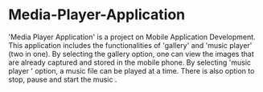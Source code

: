 # Media-Player-Application
 'Media Player Application' is a project on Mobile Application Development.
 This application includes the functionalities of  'gallery' and 'music player' (two in one). 
 By selecting the gallery option, one can view the images that are already captured and stored in the mobile phone. 
 By selecting 'music player ' option, a music file can be played at a time. There is also option to stop, pause and start the music .
